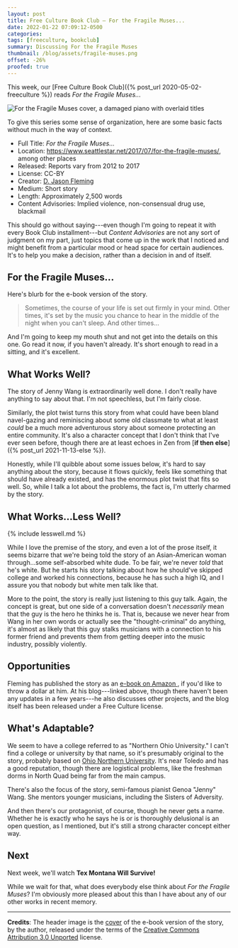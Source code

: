 ```yaml
---
layout: post
title: Free Culture Book Club — For the Fragile Muses...
date: 2022-01-22 07:09:12-0500
categories:
tags: [freeculture, bookclub]
summary: Discussing For the Fragile Muses
thumbnail: /blog/assets/fragile-muses.png
offset: -26%
proofed: true
---
```


This week, our [Free Culture Book Club]({% post_url 2020-05-02-freeculture %}) reads *For the Fragile Muses...*

![For the Fragile Muses cover, a damaged piano with overlaid titles](/blog/assets/fragile-muses.png "Sometimes the ivories tickle back")

To give this series some sense of organization, here are some basic facts without much in the way of context.

 * Full Title:  *For the Fragile Muses...*
 * Location:  <https://www.seattlestar.net/2017/07/for-the-fragile-muses/>, among other places
 * Released:  Reports vary from 2012 to 2017
 * License:  CC-BY
 * Creator:  [D. Jason Fleming](https://blindslapstick.wordpress.com/)
 * Medium:  Short story
 * Length:  Approximately 2,500 words
 * Content Advisories:  Implied violence, non-consensual drug use, blackmail

This should go without saying---even though I'm going to repeat it with every Book Club installment---but *Content Advisories* are not any sort of judgment on my part, just topics that come up in the work that I noticed and might benefit from a particular mood or head space for certain audiences.  It's to help you make a decision, rather than a decision in and of itself.

## For the Fragile Muses...

Here's blurb for the e-book version of the story.

 > Sometimes, the course of your life is set out firmly in your mind. Other times, it's set by the music you chance to hear in the middle of the night when you can't sleep. And other times...

And I'm going to keep my mouth shut and not get into the details on this one.  Go read it now, if you haven't already.  It's short enough to read in a sitting, and it's excellent.

## What Works Well?

The story of Jenny Wang is extraordinarily well done.  I don't really have anything to say about that.  I'm not speechless, but I'm fairly close.

Similarly, the plot twist turns this story from what could have been bland navel-gazing and reminiscing about some old classmate to what at least *could* be a much more adventurous story about someone protecting an entire community.  It's also a character concept that I don't think that I've ever seen before, though there are at least echoes in Zen from [**if then else**]({% post_url 2021-11-13-else %}).

Honestly, while I'll quibble about some issues below, it's hard to say anything about the story, because it flows quickly, feels like something that should have already existed, and has the enormous plot twist that fits so well.  So, while I talk a lot about the problems, the fact is, I'm utterly charmed by the story.

## What Works...Less Well?

{% include lesswell.md %}

While I love the premise of the story, and even a lot of the prose itself, it seems bizarre that we're being told the story of an Asian-American woman through...some self-absorbed white dude.  To be fair, we're never *told* that he's white.  But he starts his story talking about how he should've skipped college and worked his connections, because he has such a high IQ, and I assure you that nobody but white men talk like that.

More to the point, the story is really just listening to this guy talk.  Again, the concept is great, but one side of a conversation doesn't *necessarily* mean that the guy is the hero he thinks he is.  That is, because we never hear from Wang in her own words or actually see the "thought-criminal" do anything, it's almost as likely that this guy stalks musicians with a connection to his former friend and prevents them from getting deeper into the music industry, possibly violently.

## Opportunities

Fleming has published the story as an [e-book on Amazon <i class="fab fa-amazon"></i>](https://amzn.to/3FrDdFa), if you'd like to throw a dollar at him.  At his blog---linked above, though there haven't been any updates in a few years---he also discusses other projects, and the blog itself has been released under a Free Culture license.

## What's Adaptable?

We seem to have a college referred to as "Northern Ohio University."  I can't find a college or university by that name, so it's presumably original to the story, probably based on [Ohio Northern University](https://en.wikipedia.org/wiki/Ohio_Northern_University).  It's near Toledo and has a good reputation, though there are logistical problems, like the freshman dorms in North Quad being far from the main campus.

There's also the focus of the story, semi-famous pianist Genoa "Jenny" Wang.  She mentors younger musicians, including the Sisters of Adversity.

And then there's our protagonist, of course, though he never gets a name.  Whether he is exactly who he says he is or is thoroughly delusional is an open question, as I mentioned, but it's still a strong character concept either way.

## Next

Next week, we'll watch **Tex Montana Will Survive!**

While we wait for that, what does everybody else think about *For the Fragile Muses*?  I'm obviously more pleased about this than I have about any of our other works in recent memory.

* * *

**Credits**:  The header image is the [cover](https://www.deviantart.com/deejf/art/For-the-fragile-Muses-first-cover-650147531) of the e-book version of the story, by the author, released under the terms of the [Creative Commons Attribution 3.0 Unported](https://creativecommons.org/licenses/by/3.0/) license.
